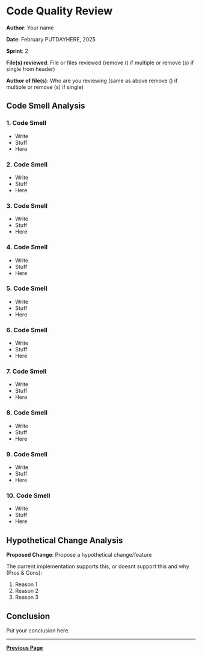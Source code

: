 # Code Quality Review

**Author**: Your name  

**Date**: February PUTDAYHERE, 2025  

**Sprint**: 2

**File(s) reviewed**: File or files reviewed (remove () if multiple or remove (s) if single from header)

**Author of file(s)**: Who are you reviewing (same as above remove () if multiple or remove (s) if single)

## Code Smell Analysis

### 1. Code Smell

- Write
- Stuff
- Here

### 2. Code Smell

- Write
- Stuff
- Here

### 3. Code Smell

- Write
- Stuff
- Here

### 4. Code Smell

- Write
- Stuff
- Here

### 5. Code Smell

- Write
- Stuff
- Here

### 6. Code Smell

- Write
- Stuff
- Here

### 7. Code Smell

- Write
- Stuff
- Here

### 8. Code Smell

- Write
- Stuff
- Here

### 9. Code Smell

- Write
- Stuff
- Here

### 10. Code Smell

- Write
- Stuff
- Here

## Hypothetical Change Analysis

**Proposed Change**: Propose a hypothetical change/feature

The current implementation supports this, or doesnt support this and why (Pros & Cons):

1. Reason 1
2. Reason 2
3. Reason 3

## Conclusion

Put your conclusion here.

---

[**Previous Page**](../README.md)
